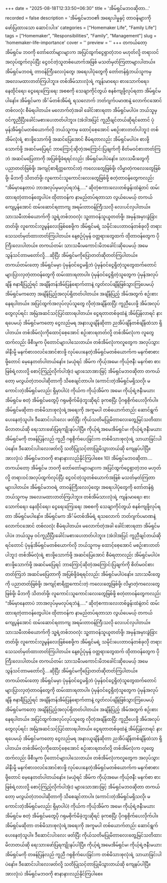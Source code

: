 +++
date = "2025-08-18T12:33:50+06:30"
title = 'အိမ်ရှင်မဘဝဆိုတာ…'
recorded = false
description = 'အိမ်ရှင်မဘဝ၏ အရေးပါမှုနှင့် တာဝန်များကို ဖော်ပြထားသော ဆောင်းပါး။'
categories = ["Homemaker Life", "Family Life"]
tags = ["Homemaker", "Responsibilities", "Family", "Management"]
slug = 'homemaker-life-importance'
cover = ''
preview = ''
+++
တကယ်တော့ အိမ်ရှင်မ ဘဝကို တော်တော်များများက အပြင်ထွက်ငွေရှာတဲ့ဘ၀ မဟုတ်လို့ တရားဝင်အလုပ်ထွက်လုပ်ပြီး ငွေဝင်တဲ့သူတစ်ယောက်အဖြစ် မသတ်မှတ်ကြတာများပါတယ်။ အိမ်ရှင်မဘဝရဲ့ တာဝန်ကြီးလေးပုံတွေ၊ အရေးပါပုံတွေကို တော်တန်ရုံဘယ်သူကမှ အလေးမထားတတ်ကြပါဘူး။
တစ်အိမ်သားလုံးရဲ့ ကျန်းမာရေး၊ စားသောက်ရေး၊ နေထိုင်ရေး၊ ငွေရေးကြေးရေး အစစကို သေချာကိုင်တွယ် စနစ်ကျဖို့လုပ်ရတာ အိမ်ရှင်မပါနော်။ အိမ်ရှင်မက အိ်မ်တစ်အိမ်ရဲ့ ရသလောက် ဘတ်ဂျက်ပမာဏနဲ့ လောက်ငအောင် တစ်လလုံး စီမံရပါတယ်။ မလောက်တဲ့အခါ ခေါင်းစားရတာ အိမ်ရှင်မပါပဲ။ ဘယ်သူမှ ဝင်ကူညီပြီးခေါင်းမစားပေးတတ်ပါဘူး။ (အဲဒါအပြင် ကူညီချင်တယ်ဆိုရင်တောင် ပုံမှန်အိမ်ရှင်မတစ်ယောက်လို ဘယ်သူကမှ ထောင့်စေ့အောင် မစဉ်းစားတတ်ပါဘူး) တစ်အိမ်လုံးရဲ့ စားဖို့သောက်ဖို့ အဆင်ပြေအောင် စီမံရတာလည်း အိမ်ရှင်မပါပဲ။ စားဖို့သောက်ဖို့ အဆင်မပြေရင် ဘာကြောင့်ဆိုတဲ့အကြောင်းပြချက်ကို စိတ်မဝင်စားတတ်ကြဘဲ အဆင်မပြေတာကို အပြစ်ဖို့ခံရရင်လည်း အိမ်ရှင်မပါပဲနော်။
သားသမီးတွေကို ပညာတတ်ဖြစ်ဖို့၊ အကျင့်စာရိတ္တကောင်းတဲ့ ကလေးတွေဖြစ်ဖို့၊ လိမ္မာတဲ့ကလေးတွေဖြစ်ဖို့၊ မိဘကို သိတတ်ဖို့၊ လူကောင်းသူကောင်းလေးတွေဖြစ်ဖို့ စတဲ့တာဝန်တွေကလည်း “အိမ်မှာနေတာပဲ ဘာအလုပ်မှမလုပ်ရဘဲနဲ့…..” ဆိုတဲ့စကားလေးတစ်ခွန်းထဲနဲ့တင် ထမ်းထားရတဲ့တာဝန်တွေပါပဲ။ ထိုတာဝန်က နာမည်တပ်ရတာသာ လွယ်ပေမယ့် တကယ်ကျေပွန်အောင် ထမ်းဆောင်ရတာကျ အရမ်းတာဝန်ကြီးသလို လေးပင်လှပါတယ်။
သားသမီးတစ်ယောက်ကို သူ့ရဲ့တစ်ဘဝလုံး သူ့တာဝန်သူယူတတ်ဖို့၊ အမှန်အမှားခွဲခြားတတ်ဖို့၊ လူကောင်းလူမွန်လေးဖြစ်စေဖို့က အိမ်ရှင်မရဲ့ သမိုင်းပေးတာဝန်တစ်ခုလို တရားသေသတ်မှတ်ထားတတ်ကြပါတယ်။ နေ့စဉ်ပုံမှန် ဝတ္တရားတွေထက် ထိုတာဝန်တွေက ပိုကြီးလေးပါတယ်။ တကယ်တမ်း သားသမီးမကောင်းမိဘခေါင်းဆိုပေမယ့် အမေသွန်သင်တာမတော်လို့….ဆိုပြီး အိမ်ရှင်မကိုပြောတတ်ဆိုတတ်ကြပါတယ်။
တကယ်တမ်းတော့ အိမ်ရှင်မမှာ ပုံမှန်ဝင်ငွေမရှိဘဲ ပုံမှန်ဝင်ငွေရှိတဲ့သူတွေထက်တောင် များပြားလှတဲ့တာဝန်တွေကို ထမ်းထားရတာပါ။ ပုံမှန်ဝင်ငွေရှိတဲ့သူတွေက ပုံမှန်အလုပ်ချိန် ၈နာရီပြည့်ရင် အချိန်တန်အိမ်ပြန်ရောက်တာနဲ့ လွတ်လပ်ချိန်ဖြစ်သွားကြပေမယ့် အိမ်ရှင်မကတော့ အချိန်ပြည့်အလုပ်ရှိတတ်ပါတယ်။ အချိန်ပြည့် အိမ်အတွက် စဉ်းစားနေရပါတယ်။ အပြင်ထွက်အလုပ်လုပ်သူတွေ လိုတဲ့အချိန်ထပြီး ကူညီပေးဖို့ အိမ်အလုပ်တွေလုပ်ရင်း အမြဲအဆင်သင့်ပြင်ထားရပါတယ်။ ငွေရတာတစ်ခုထဲနဲ့ အိမ်ပြန်လာရင် နားရပေမယ့် အိမ်ရှင်မကတော့ ငွေလည်မရ အနားယူချိန်ဆိုတာ ညအိပ်ချိန်တစ်ချိန်ထဲသာ ရှိပါတယ်။ တစ်အိမ်လုံးကိုထောင့်စေ့အောင် စဉ်းစားရတတ်လို့ တစ်အိမ်လုံးက လူတွေထက်လည်း ဖိစီးမှုက ပိုတောင်များပါသေးတယ်။ တစ်အိမ်လုံးကလူတွေက အလုပ်သွားခါနီးမို့ မနက်စားဝလင်အောင်စားဖို့ လုပ်ပေးနေတဲ့အိမ်ရှင်မတစ်ယောက်က မနက်စာစားဖို့တောင် မေ့နေတတ်ပါတယ်နော်။ (မယုံရင် အိမ်က ကိုယ့်အမေ၊ ကိုယ့်ဇနီး မနက်စာ စားဖြစ်ရဲ့လားလို့ စောင့်ကြည့်လိုက်ပါအုံး)
များသောအားဖြင့် အိမ်ရှင်မဘဝဆိုတာ တကယ်တော့ မလွယ်တဲ့ဘဝပါဆိုတာကို သိစေချင်တာပါ။ (ကောင်းတဲ့အိမ်ရှင်မရှိသလို၊ မကောင်းတဲ့အိမ်ရှင်မလည်း ရှိမှာပါပဲ) ကိုယ်က ကိုယ့်အိမ်က အမေ၊ ကိုယ့်ရဲ့ဇနီးမယား အိမ်ရှင်မ စတဲ့ အိမ်ရှင်မတွေပို ဂရုမစိုက်မိခဲ့ဘူးဆိုရင် ခုကစပြီး ပိုဂရုစိုက်ပေးလိုက်ပါ။ အိမ်ရှင်မဆိုတာ တစ်မိသားစုလုံးရဲ့အရေးကို အကူမပါ တစ်ယောက်တည်း ဆောင်ရွက်ပေးနေတဲ့သူပါ။
ဒီဆောင်းပါးလေး ဖတ်ပြီး ကိုယ်သတိမပြုမိတာလေးတွေ့မြင်သတိထားမိလာတယ်ဆို ရေးသားဖော်ပြရကျိုးနပ်ပါပြီ။ ကိုယ့်ရဲ့အမေအိမ်ရှင်မ၊ ကိုယ့်ရဲ့ဇနီးမယား အိမ်ရှင်မကို တဖန်ပြန်လည် ကူညီ ဂရုစိုက်ပေးခြင်းက တစ်မိသားစုလုံးရဲ့ သာယာခြင်းပါပဲနော်။ ဒီဆောင်းပါးလေးဖတ်လို့ သတိပြုသင့်တာပြုမိသွားတယ်ဆို ကျေနပ်ပါပြီ။ အားလုံးပဲ အိမ်ရှင်မဘဝကို စာနာနားလည်နိုင်ကြပါစေ။
10) အိမ်ရှင်မဘဝဆိုတာ….
တကယ်တော့ အိမ်ရှင်မ ဘဝကို တော်တော်များများက အပြင်ထွက်ငွေရှာတဲ့ဘ၀ မဟုတ်လို့ တရားဝင်အလုပ်ထွက်လုပ်ပြီး ငွေဝင်တဲ့သူတစ်ယောက်အဖြစ် မသတ်မှတ်ကြတာများပါတယ်။ အိမ်ရှင်မဘဝရဲ့ တာဝန်ကြီးလေးပုံတွေ၊ အရေးပါပုံတွေကို တော်တန်ရုံဘယ်သူကမှ အလေးမထားတတ်ကြပါဘူး။
တစ်အိမ်သားလုံးရဲ့ ကျန်းမာရေး၊ စားသောက်ရေး၊ နေထိုင်ရေး၊ ငွေရေးကြေးရေး အစစကို သေချာကိုင်တွယ် စနစ်ကျဖို့လုပ်ရတာ အိမ်ရှင်မပါနော်။ အိမ်ရှင်မက အိ်မ်တစ်အိမ်ရဲ့ ရသလောက် ဘတ်ဂျက်ပမာဏနဲ့ လောက်ငအောင် တစ်လလုံး စီမံရပါတယ်။ မလောက်တဲ့အခါ ခေါင်းစားရတာ အိမ်ရှင်မပါပဲ။ ဘယ်သူမှ ဝင်ကူညီပြီးခေါင်းမစားပေးတတ်ပါဘူး။ (အဲဒါအပြင် ကူညီချင်တယ်ဆိုရင်တောင် ပုံမှန်အိမ်ရှင်မတစ်ယောက်လို ဘယ်သူကမှ ထောင့်စေ့အောင် မစဉ်းစားတတ်ပါဘူး) တစ်အိမ်လုံးရဲ့ စားဖို့သောက်ဖို့ အဆင်ပြေအောင် စီမံရတာလည်း အိမ်ရှင်မပါပဲ။ စားဖို့သောက်ဖို့ အဆင်မပြေရင် ဘာကြောင့်ဆိုတဲ့အကြောင်းပြချက်ကို စိတ်မဝင်စားတတ်ကြဘဲ အဆင်မပြေတာကို အပြစ်ဖို့ခံရရင်လည်း အိမ်ရှင်မပါပဲနော်။
သားသမီးတွေကို ပညာတတ်ဖြစ်ဖို့၊ အကျင့်စာရိတ္တကောင်းတဲ့ ကလေးတွေဖြစ်ဖို့၊ လိမ္မာတဲ့ကလေးတွေဖြစ်ဖို့၊ မိဘကို သိတတ်ဖို့၊ လူကောင်းသူကောင်းလေးတွေဖြစ်ဖို့ စတဲ့တာဝန်တွေကလည်း “အိမ်မှာနေတာပဲ ဘာအလုပ်မှမလုပ်ရဘဲနဲ့…..” ဆိုတဲ့စကားလေးတစ်ခွန်းထဲနဲ့တင် ထမ်းထားရတဲ့တာဝန်တွေပါပဲ။ ထိုတာဝန်က နာမည်တပ်ရတာသာ လွယ်ပေမယ့် တကယ်ကျေပွန်အောင် ထမ်းဆောင်ရတာကျ အရမ်းတာဝန်ကြီးသလို လေးပင်လှပါတယ်။
သားသမီးတစ်ယောက်ကို သူ့ရဲ့တစ်ဘဝလုံး သူ့တာဝန်သူယူတတ်ဖို့၊ အမှန်အမှားခွဲခြားတတ်ဖို့၊ လူကောင်းလူမွန်လေးဖြစ်စေဖို့က အိမ်ရှင်မရဲ့ သမိုင်းပေးတာဝန်တစ်ခုလို တရားသေသတ်မှတ်ထားတတ်ကြပါတယ်။ နေ့စဉ်ပုံမှန် ဝတ္တရားတွေထက် ထိုတာဝန်တွေက ပိုကြီးလေးပါတယ်။ တကယ်တမ်း သားသမီးမကောင်းမိဘခေါင်းဆိုပေမယ့် အမေသွန်သင်တာမတော်လို့….ဆိုပြီး အိမ်ရှင်မကိုပြောတတ်ဆိုတတ်ကြပါတယ်။
တကယ်တမ်းတော့ အိမ်ရှင်မမှာ ပုံမှန်ဝင်ငွေမရှိဘဲ ပုံမှန်ဝင်ငွေရှိတဲ့သူတွေထက်တောင် များပြားလှတဲ့တာဝန်တွေကို ထမ်းထားရတာပါ။ ပုံမှန်ဝင်ငွေရှိတဲ့သူတွေက ပုံမှန်အလုပ်ချိန် ၈နာရီပြည့်ရင် အချိန်တန်အိမ်ပြန်ရောက်တာနဲ့ လွတ်လပ်ချိန်ဖြစ်သွားကြပေမယ့် အိမ်ရှင်မကတော့ အချိန်ပြည့်အလုပ်ရှိတတ်ပါတယ်။ အချိန်ပြည့် အိမ်အတွက် စဉ်းစားနေရပါတယ်။ အပြင်ထွက်အလုပ်လုပ်သူတွေ လိုတဲ့အချိန်ထပြီး ကူညီပေးဖို့ အိမ်အလုပ်တွေလုပ်ရင်း အမြဲအဆင်သင့်ပြင်ထားရပါတယ်။ ငွေရတာတစ်ခုထဲနဲ့ အိမ်ပြန်လာရင် နားရပေမယ့် အိမ်ရှင်မကတော့ ငွေလည်မရ အနားယူချိန်ဆိုတာ ညအိပ်ချိန်တစ်ချိန်ထဲသာ ရှိပါတယ်။ တစ်အိမ်လုံးကိုထောင့်စေ့အောင် စဉ်းစားရတတ်လို့ တစ်အိမ်လုံးက လူတွေထက်လည်း ဖိစီးမှုက ပိုတောင်များပါသေးတယ်။ တစ်အိမ်လုံးကလူတွေက အလုပ်သွားခါနီးမို့ မနက်စားဝလင်အောင်စားဖို့ လုပ်ပေးနေတဲ့အိမ်ရှင်မတစ်ယောက်က မနက်စာစားဖို့တောင် မေ့နေတတ်ပါတယ်နော်။ (မယုံရင် အိမ်က ကိုယ့်အမေ၊ ကိုယ့်ဇနီး မနက်စာ စားဖြစ်ရဲ့လားလို့ စောင့်ကြည့်လိုက်ပါအုံး)
များသောအားဖြင့် အိမ်ရှင်မဘဝဆိုတာ တကယ်တော့ မလွယ်တဲ့ဘဝပါဆိုတာကို သိစေချင်တာပါ။ (ကောင်းတဲ့အိမ်ရှင်မရှိသလို၊ မကောင်းတဲ့အိမ်ရှင်မလည်း ရှိမှာပါပဲ) ကိုယ်က ကိုယ့်အိမ်က အမေ၊ ကိုယ့်ရဲ့ဇနီးမယား အိမ်ရှင်မ စတဲ့ အိမ်ရှင်မတွေပို ဂရုမစိုက်မိခဲ့ဘူးဆိုရင် ခုကစပြီး ပိုဂရုစိုက်ပေးလိုက်ပါ။ အိမ်ရှင်မဆိုတာ တစ်မိသားစုလုံးရဲ့အရေးကို အကူမပါ တစ်ယောက်တည်း ဆောင်ရွက်ပေးနေတဲ့သူပါ။
ဒီဆောင်းပါးလေး ဖတ်ပြီး ကိုယ်သတိမပြုမိတာလေးတွေ့မြင်သတိထားမိလာတယ်ဆို ရေးသားဖော်ပြရကျိုးနပ်ပါပြီ။ ကိုယ့်ရဲ့အမေအိမ်ရှင်မ၊ ကိုယ့်ရဲ့ဇနီးမယား အိမ်ရှင်မကို တဖန်ပြန်လည် ကူညီ ဂရုစိုက်ပေးခြင်းက တစ်မိသားစုလုံးရဲ့ သာယာခြင်းပါပဲနော်။ ဒီဆောင်းပါးလေးဖတ်လို့ သတိပြုသင့်တာပြုမိသွားတယ်ဆို ကျေနပ်ပါပြီ။ အားလုံးပဲ အိမ်ရှင်မဘဝကို စာနာနားလည်နိုင်ကြပါစေ။